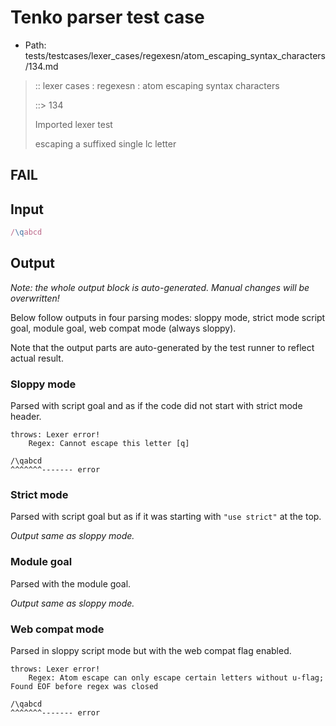 # Tenko parser test case

- Path: tests/testcases/lexer_cases/regexesn/atom_escaping_syntax_characters/134.md

> :: lexer cases : regexesn : atom escaping syntax characters
>
> ::> 134
>
> Imported lexer test
>
> escaping a suffixed single lc letter

## FAIL

## Input

`````js
/\qabcd
`````

## Output

_Note: the whole output block is auto-generated. Manual changes will be overwritten!_

Below follow outputs in four parsing modes: sloppy mode, strict mode script goal, module goal, web compat mode (always sloppy).

Note that the output parts are auto-generated by the test runner to reflect actual result.

### Sloppy mode

Parsed with script goal and as if the code did not start with strict mode header.

`````
throws: Lexer error!
    Regex: Cannot escape this letter [q]

/\qabcd
^^^^^^^------- error
`````

### Strict mode

Parsed with script goal but as if it was starting with `"use strict"` at the top.

_Output same as sloppy mode._

### Module goal

Parsed with the module goal.

_Output same as sloppy mode._

### Web compat mode

Parsed in sloppy script mode but with the web compat flag enabled.

`````
throws: Lexer error!
    Regex: Atom escape can only escape certain letters without u-flag; Found EOF before regex was closed

/\qabcd
^^^^^^^------- error
`````

